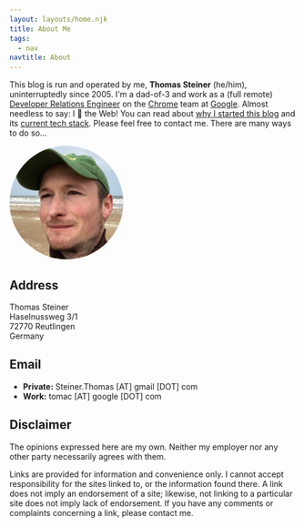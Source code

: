 ```yaml
---
layout: layouts/home.njk
title: About Me
tags:
  - nav
navtitle: About
---
```


This blog is run and operated by me, **Thomas Steiner** (he/him),
uninterruptedly since 2005. I'm a dad-of-3 and work as a (full remote)
[Developer Relations Engineer](https://careers.google.com/jobs/results/?company=Google&distance=50&hl=en_US&jlo=en_US&q=%22developer%20relations%20engineer%22%20%22web%22%20%22chrome%22)
on the [Chrome](https://www.google.com/chrome/) team at
[Google](https://www.google.com/). Almost needless to say: I
<span aria-label="love" role="img" class="heading-effect">🧡</span> the Web! You
can read about
[why I started this blog](/2005/10/23/why-i-started-to-blog-010629/) and its
[current tech stack](/2019/09/29/the-redesigned-blogccasion-is-live/). Please
feel free to contact me. There are many ways to do so…

<div>
  <img style="border: 0; border-radius: 50%;" src="/images/thomas_steiner.jpg" alt="Thomas Steiner" width="200" height="200">
</div>

## Address

<p>
  Thomas Steiner<br>
  Haselnussweg 3/1<br>
  72770 Reutlingen<br>
  Germany
</p>

## Email

- **Private:** Steiner.Thomas [AT] gmail [DOT] com
- **Work:** tomac [AT] google [DOT] com

## Disclaimer

The opinions expressed here are my own. Neither my employer nor any other party
necessarily agrees with them.

Links are provided for information and convenience only. I cannot accept
responsibility for the sites linked to, or the information found there. A link
does not imply an endorsement of a site; likewise, not linking to a particular
site does not imply lack of endorsement. If you have any comments or complaints
concerning a link, please contact me.
